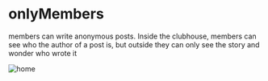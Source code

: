 
# onlyMembers
members can write anonymous posts. Inside the clubhouse, members can see who the author of a post is, but outside they can only see the story and wonder who wrote it

![home](https://user-images.githubusercontent.com/47721640/128551201-10621f49-e916-45bd-9d31-b5ee3c51c0c8.PNG)
